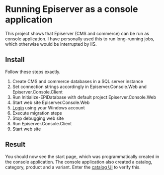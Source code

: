 # Running Episerver as a console application #

This project shows that Episerver (CMS and commerce) can be run as console application. I have personally used this to run long-running jobs, which otherwise would be interrupted by IIS. 

## Install ##

Follow these steps exactly.

1. Create CMS and commerce databases in a SQL server instance
2. Set connection strings accordingly in Episerver.Console.Web and Episerver.Console.Client
3. Run Initialize-EPiDatabase with default project Episerver.Console.Web
4. Start web site Episerver.Console.Web
5. [Login](http://localhost:51517/Util/Login.aspx) using your Windows account
6. Execute migration steps
7. Stop debugging web site
8. Run Episerver.Console.Client
9. Start web site

## Result ##
You should now see the start page, which was programmatically created in the console application. The console application also created a catalog, category, product and a variant. Enter the [catalog UI](http://localhost:51517/EPiServer/Commerce/Catalog) to verify this.